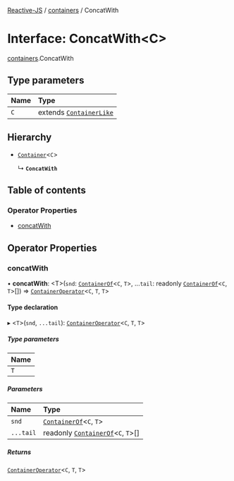[Reactive-JS](../README.md) / [containers](../modules/containers.md) / ConcatWith

# Interface: ConcatWith<C\>

[containers](../modules/containers.md).ConcatWith

## Type parameters

| Name | Type |
| :------ | :------ |
| `C` | extends [`ContainerLike`](containers.ContainerLike.md) |

## Hierarchy

- [`Container`](containers.Container.md)<`C`\>

  ↳ **`ConcatWith`**

## Table of contents

### Operator Properties

- [concatWith](containers.ConcatWith.md#concatwith)

## Operator Properties

### concatWith

• **concatWith**: <T\>(`snd`: [`ContainerOf`](../modules/containers.md#containerof)<`C`, `T`\>, ...`tail`: readonly [`ContainerOf`](../modules/containers.md#containerof)<`C`, `T`\>[]) => [`ContainerOperator`](../modules/containers.md#containeroperator)<`C`, `T`, `T`\>

#### Type declaration

▸ <`T`\>(`snd`, `...tail`): [`ContainerOperator`](../modules/containers.md#containeroperator)<`C`, `T`, `T`\>

##### Type parameters

| Name |
| :------ |
| `T` |

##### Parameters

| Name | Type |
| :------ | :------ |
| `snd` | [`ContainerOf`](../modules/containers.md#containerof)<`C`, `T`\> |
| `...tail` | readonly [`ContainerOf`](../modules/containers.md#containerof)<`C`, `T`\>[] |

##### Returns

[`ContainerOperator`](../modules/containers.md#containeroperator)<`C`, `T`, `T`\>

